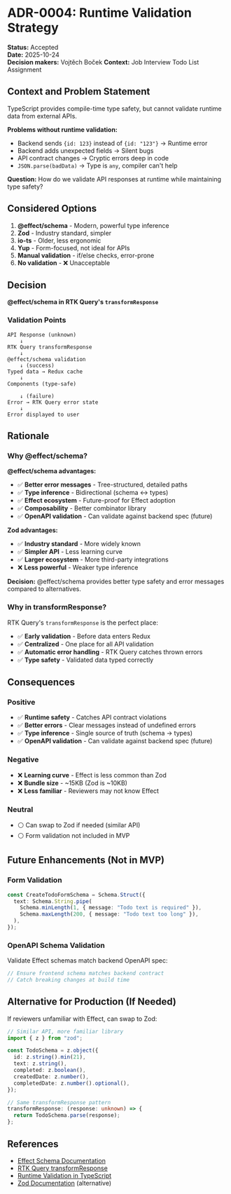 # ADR-0004: Runtime Validation Strategy

**Status:** Accepted  
**Date:** 2025-10-24  
**Decision makers:** Vojtěch Boček
**Context:** Job Interview Todo List Assignment

## Context and Problem Statement

TypeScript provides compile-time type safety, but cannot validate runtime data from external APIs.

**Problems without runtime validation:**

- Backend sends `{id: 123}` instead of `{id: "123"}` → Runtime error
- Backend adds unexpected fields → Silent bugs
- API contract changes → Cryptic errors deep in code
- `JSON.parse(badData)` → Type is `any`, compiler can't help

**Question:** How do we validate API responses at runtime while maintaining type safety?

## Considered Options

1. **@effect/schema** - Modern, powerful type inference
2. **Zod** - Industry standard, simpler
3. **io-ts** - Older, less ergonomic
4. **Yup** - Form-focused, not ideal for APIs
5. **Manual validation** - if/else checks, error-prone
6. **No validation** - ❌ Unacceptable

## Decision

**@effect/schema in RTK Query's `transformResponse`**

### Validation Points

```
API Response (unknown)
    ↓
RTK Query transformResponse
    ↓
@effect/schema validation
    ↓ (success)
Typed data → Redux cache
    ↓
Components (type-safe)

    ↓ (failure)
Error → RTK Query error state
    ↓
Error displayed to user
```

## Rationale

### Why @effect/schema?

**@effect/schema advantages:**

- ✅ **Better error messages** - Tree-structured, detailed paths
- ✅ **Type inference** - Bidirectional (schema ↔ types)
- ✅ **Effect ecosystem** - Future-proof for Effect adoption
- ✅ **Composability** - Better combinator library
- ✅ **OpenAPI validation** - Can validate against backend spec (future)

**Zod advantages:**

- ✅ **Industry standard** - More widely known
- ✅ **Simpler API** - Less learning curve
- ✅ **Larger ecosystem** - More third-party integrations
- ❌ **Less powerful** - Weaker type inference

**Decision:** @effect/schema provides better type safety and error messages compared to alternatives.

### Why in transformResponse?

RTK Query's `transformResponse` is the perfect place:

- ✅ **Early validation** - Before data enters Redux
- ✅ **Centralized** - One place for all API validation
- ✅ **Automatic error handling** - RTK Query catches thrown errors
- ✅ **Type safety** - Validated data typed correctly

## Consequences

### Positive

- ✅ **Runtime safety** - Catches API contract violations
- ✅ **Better errors** - Clear messages instead of undefined errors
- ✅ **Type inference** - Single source of truth (schema → types)
- ✅ **OpenAPI validation** - Can validate against backend spec (future)

### Negative

- ❌ **Learning curve** - Effect is less common than Zod
- ❌ **Bundle size** - ~15KB (Zod is ~10KB)
- ❌ **Less familiar** - Reviewers may not know Effect

### Neutral

- ⚪ Can swap to Zod if needed (similar API)
- ⚪ Form validation not included in MVP

## Future Enhancements (Not in MVP)

### Form Validation

```typescript
const CreateTodoFormSchema = Schema.Struct({
  text: Schema.String.pipe(
    Schema.minLength(1, { message: "Todo text is required" }),
    Schema.maxLength(200, { message: "Todo text too long" }),
  ),
});
```

### OpenAPI Schema Validation

Validate Effect schemas match backend OpenAPI spec:

```typescript
// Ensure frontend schema matches backend contract
// Catch breaking changes at build time
```

## Alternative for Production (If Needed)

If reviewers unfamiliar with Effect, can swap to Zod:

```typescript
// Similar API, more familiar library
import { z } from "zod";

const TodoSchema = z.object({
  id: z.string().min(21),
  text: z.string(),
  completed: z.boolean(),
  createdDate: z.number(),
  completedDate: z.number().optional(),
});

// Same transformResponse pattern
transformResponse: (response: unknown) => {
  return TodoSchema.parse(response);
};
```

## References

- [Effect Schema Documentation](https://effect.website/docs/schema/introduction)
- [RTK Query transformResponse](https://redux-toolkit.js.org/rtk-query/usage/customizing-queries#customizing-query-responses-with-transformresponse)
- [Runtime Validation in TypeScript](https://www.lloydatkinson.net/posts/2023/runtime-validation-in-typescript-zod-vs-typia/)
- [Zod Documentation](https://zod.dev/) (alternative)
